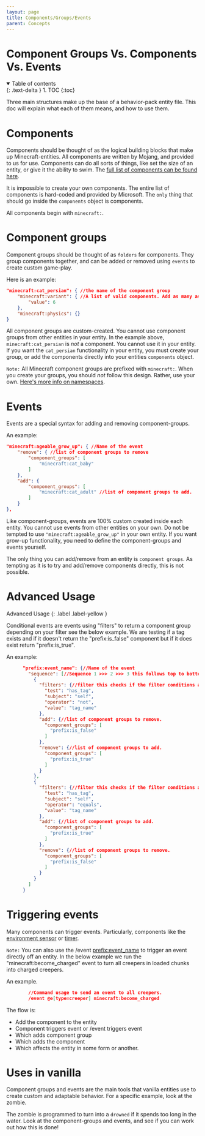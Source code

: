 ```yaml
---
layout: page
title: Components/Groups/Events
parent: Concepts
---
```


# Component Groups Vs. Components Vs. Events

<details id="toc" open markdown="block">
  <summary>
    Table of contents
  </summary>
  {: .text-delta }
1. TOC
{:toc}
</details>

Three main structures make up the base of a behavior-pack entity file. This doc will explain what each of them means, and how to use them.

# Components

Components should be thought of as the logical building blocks that make up Minecraft-entities. All components are written by Mojang, and provided to us for use. Components can do all sorts of things, like set the size of an entity, or give it the ability to swim. The [full list of components can be found here](https://bedrock.dev/docs/stable/Entities).

It is impossible to create your own components. The entire list of components is hard-coded and provided by Microsoft. The `only` thing that should go inside the `components` object is components.

All components begin with `minecraft:`.

# Component groups

Component groups should be thought of as `folders` for components. They group components together, and can be added or removed using `events` to create custom game-play.

Here is an example:

```json
"minecraft:cat_persian": { //the name of the component group
    "minecraft:variant": { //A list of valid components. Add as many as you like.
        "value": 6
    },
    "minecraft:physics": {}
}
```

All component groups are custom-created. You cannot use component groups from other entities in your entity. In the example above, `minecraft:cat_persian` is *not* a component. You cannot use it in your entity. If you want the `cat_persian` functionality in your entity, you must create your group, or add the components directly into your entities  `components` object.

`Note:` All Minecraft component groups are prefixed with `minecraft:`. When you create your groups, you should *not* follow this design. Rather, use your own. [Here's more info on namespaces](/knowledge/namespaces).

# Events

Events are a special syntax for adding and removing component-groups. 

An example:
```json
"minecraft:ageable_grow_up": { //Name of the event
    "remove": { //list of component groups to remove
        "component_groups": [
            "minecraft:cat_baby"
        ]
    },
    "add": {
        "component_groups": [
            "minecraft:cat_adult" //list of component groups to add.
        ]
    }
},
```

Like component-groups, events are 100% custom created inside each entity. You cannot use events from other entities on your own. Do not be tempted to use `"minecraft:ageable_grow_up"` in your own entity. If you want grow-up functionality, you need to define the component-groups and events yourself.

The only thing you can add/remove from an entity is `component groups`. As tempting as it is to try and add/remove components directly, this is not possible. 

# Advanced Usage
Advanced Usage {: .label .label-yellow }

Conditional events are events using "filters" to return a component group depending on your filter see the below example.
We are testing if a tag exists and if it doesn't return the "prefix:is_false" component but if it does exist return "prefix:is_true".

An example:
```json
      "prefix:event_name": {//Name of the event
        "sequence": [//Sequence 1 >>> 2 >>> 3 this follows top to bottom order.
          {
            "filters": {//filter this checks if the filter conditions are false.
              "test": "has_tag",
              "subject": "self",
              "operator": "not",
              "value": "tag_name"
            },
            "add": {//list of component groups to remove.
              "component_groups": [
                "prefix:is_false"
              ]
            },
            "remove": {//list of component groups to add.
              "component_groups": [
                "prefix:is_true"
              ]
            }
          },
          {
            "filters": {//filter this checks if the filter conditions are true.
              "test": "has_tag",
              "subject": "self",
              "operator": "equals",
              "value": "tag_name"
            },
            "add": {//list of component groups to add.
              "component_groups": [
                "prefix:is_true"
              ]
            },
            "remove": {//list of component groups to remove.
              "component_groups": [
                "prefix:is_false"
              ]
            }
          }
        ]
      }
```

# Triggering events

Many components can trigger events. Particularly, components like the [environment sensor](/vanilla-usage/components.html#minecraftenvironment_sensor) or [timer](/vanilla-usage/components.html#minecrafttimer).

`Note:` You can also use the /event <target> <prefix:event_name> to trigger an event directly off an entity. In the below example we run the "minecraft:become_charged" event to turn all creepers in loaded chunks into charged creepers.

An example.
```json
        //Command usage to send an event to all creepers.
        /event @e[type=creeper] minecraft:become_charged
```

The flow is:
 - Add the component to the entity
 - Component triggers event or /event triggers event
 - Which adds component group
 - Which adds the component
 - Which affects the entity in some form or another.

# Uses in vanilla

Component groups and events are the main tools that vanilla entities use to create custom and adaptable behavior. For a specific example, look at the zombie.

The zombie is programmed to turn into a `drowned` if it spends too long in the water. Look at the component-groups and events, and see if you can work out how this is done!


